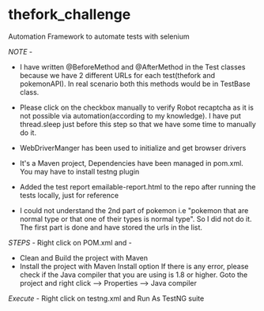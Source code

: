 # thefork_challenge
Automation Framework to automate tests with selenium


*NOTE* - 
- I have written @BeforeMethod and @AfterMethod in the Test classes because we have 2 different URLs for each test(thefork and pokemonAPI). In real scenario both this methods would be in TestBase class.

- Please click on the checkbox manually to verify Robot recaptcha as it is not possible via automation(according to my knowledge). I have put thread.sleep just before this step so that we have some time to manually do it.

- WebDriverManger has been used to initialize and get browser drivers 

- It's a Maven project, Dependencies have been managed in pom.xml. You may have to install testng plugin 

- Added the test report emailable-report.html to the repo after running the tests locally, just for reference

- I could not understand the 2nd part of pokemon i.e "pokemon that are normal type or that one of their types is normal type". So I did not do it. The first part is done and have stored the urls in the list.


*STEPS* - 
Right click on POM.xml and -
- Clean and Build the project with Maven 
- Install the project with Maven Install option
If there is any error, please check if the Java compiler that you are using is 1.8 or higher.
Goto the project and right click --> Properties --> Java compiler


*Execute* - Right click on testng.xml and Run As TestNG suite

 

